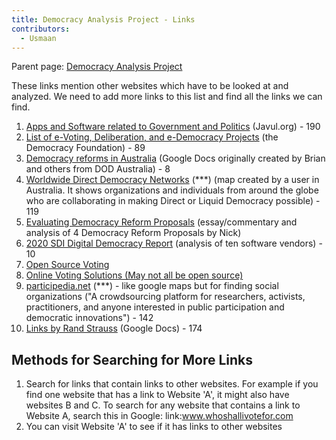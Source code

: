 ```yaml
---
title: Democracy Analysis Project - Links
contributors:
  - Usmaan
---
```


  
Parent page: [Democracy Analysis
Project](Democracy_Analysis_Project "wikilink")

These links mention other websites which have to be looked at and
analyzed. We need to add more links to this list and find all the links
we can find.

1.  [Apps and Software related to Government and
    Politics](https://javul.org/wiki/Apps_and_Software_related_to_Government_and_Politics)
    (Javul.org) - 190
2.  [List of e-Voting, Deliberation, and e-Democracy
    Projects](https://democracy.foundation/similar-projects/) (the
    Democracy Foundation) - 89
3.  [Democracy reforms in
    Australia](https://docs.google.com/spreadsheets/d/19UvMGGh92CF1m1xv5qyDh8OS0_aPCmr7xGxG8BeKKxA/edit#gid=327017318)
    (Google Docs originally created by Brian and others from DOD
    Australia) - 8
4.  [Worldwide Direct Democracy
    Networks](https://sites.google.com/view/worldwide-direct-democracy/home)
    (\*\*\*) (map created by a user in Australia. It shows organizations
    and individuals from around the globe who are collaborating in
    making Direct or Liquid Democracy possible) - 119
5.  [Evaluating Democracy Reform
    Proposals](https://discuss.designingopendemocracy.com/t/evaluating-democracy-reform-proposals/105)
    (essay/commentary and analysis of 4 Democracy Reform Proposals by
    Nick)
6.  [2020 SDI Digital Democracy
    Report](https://www.solonian-institute.com/post/2020-sdi-digital-democracy-report)
    (analysis of ten software vendors) - 10
7.  [Open Source
    Voting](https://www.goodfirms.co/blog/best-free-open-source-voting-software-solutions)
8.  [Online Voting Solutions (May not all be open
    source)](https://www.goodfirms.co/voting-software/?features%5B5%5D=Online+Voting&prices%5B3%5D=One-Time+Payment&prices%5B4%5D=Free)
9.  [participedia.net](https://participedia.net/) (\*\*\*) - like google
    maps but for finding social organizations ("A crowdsourcing platform
    for researchers, activists, practitioners, and anyone interested in
    public participation and democratic innovations") - 142
10. [Links by Rand
    Strauss](https://docs.google.com/document/d/1Jz_X1ZVCtX2W3etsgjX5iCBylsMBPyUKD7I05ZF0FuI/edit#)
    (Google Docs) - 174

## Methods for Searching for More Links

1.  Search for links that contain links to other websites. For example
    if you find one website that has a link to Website 'A', it might
    also have websites B and C. To search for any website that contains
    a link to Website A, search this in Google:
    link:www.whoshallivotefor.com
2.  You can visit Website 'A' to see if it has links to other websites
